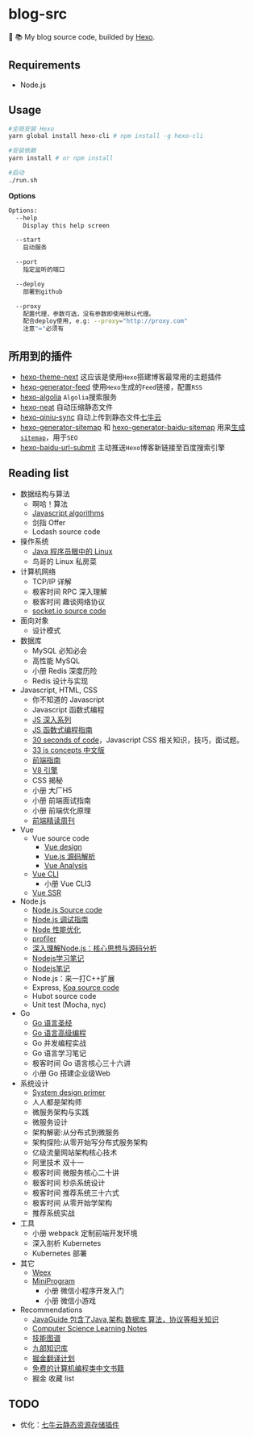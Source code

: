 # blog-src

:see_no_evil: :books:  My blog source code, builded by [Hexo](https://github.com/hexojs/hexo).

## Requirements
- Node.js

## Usage
```bash
#全局安装 Hexo
yarn global install hexo-cli # npm install -g hexo-cli

#安装依赖
yarn install # or npm install

#启动
./run.sh
```

**Options**
```bash
Options:
  --help
    Display this help screen

  --start
    启动服务

  --port
    指定监听的端口

  --deploy
    部署到github

  --proxy
    配置代理，参数可选，没有参数即使用默认代理。
    配合deploy使用, e.g: --proxy="http://proxy.com"
    注意"="必须有
```

## 所用到的插件
- [hexo-theme-next](https://github.com/theme-next/hexo-theme-next) 这应该是使用`Hexo`搭建博客最常用的主题插件
- [hexo-generator-feed](https://github.com/hexojs/hexo-generator-feed) 使用`Hexo`生成的`Feed`链接，配置`RSS`
- [hexo-algolia](https://github.com/oncletom/hexo-algolia) `Algolia`搜索服务
- [hexo-neat](https://github.com/rozbo/hexo-neat) 自动压缩静态文件
- [hexo-qiniu-sync](https://github.com/gyk001/hexo-qiniu-sync) 自动上传到静态文件[七牛云](https://portal.qiniu.com)
- [hexo-generator-sitemap](https://github.com/hexojs/hexo-generator-sitemap) 和 [hexo-generator-baidu-sitemap](https://github.com/coneycode/hexo-generator-baidu-sitemap) 用来[生成`sitemap`](https://www.shipengqi.top/2018/07/18/hexo-seo2)，用于`SEO`
- [hexo-baidu-url-submit](https://github.com/huiwang/hexo-baidu-url-submit) 主动推送`Hexo`博客新链接至百度搜索引擎

## Reading list
- 数据结构与算法
  - 啊哈！算法
  - [Javascript algorithms](https://github.com/trekhleb/javascript-algorithms)
  - 剑指 Offer
  - Lodash source code
- 操作系统
  - [Java 程序员眼中的 Linux](https://github.com/judasn/Linux-Tutorial)
  - 鸟哥的 Linux 私房菜
- 计算机网络
  - TCP/IP 详解
  - 极客时间 RPC 深入理解
  - 极客时间 趣谈网络协议
  - [socket.io source code](https://github.com/socketio/socket.io)
- 面向对象
  - 设计模式
- 数据库
  - MySQL 必知必会
  - 高性能 MySQL
  - 小册 Redis 深度历险
  - Redis 设计与实现
- Javascript, HTML, CSS
  - 你不知道的 Javascript
  - Javascript 函数式编程
  - [JS 深入系列](https://github.com/mqyqingfeng/Blog)
  - [JS 函数式编程指南](https://github.com/llh911001/mostly-adequate-guide-chinese)
  - [30 seconds of code](https://github.com/30-seconds/30-seconds-of-code)，Javascript CSS 相关知识，技巧，面试题。
  - [33 js concepts 中文版](https://github.com/stephentian/33-js-concepts)
  - [前端指南](https://github.com/nanhupatar/FEGuide)
  - [V8 引擎](https://github.com/justjavac/v8.js.cn)
  - CSS 揭秘
  - 小册 大厂H5
  - 小册 前端面试指南
  - 小册 前端优化原理
  - [前端精读周刊](https://github.com/dt-fe/weekly)
- Vue
  - Vue source code
    - [Vue design](https://github.com/HcySunYang/vue-design)
    - [Vue.js 源码解析](https://github.com/answershuto/learnVue)
    - [Vue Analysis](https://github.com/ustbhuangyi/vue-analysis)
  - [Vue CLI](https://cli.vuejs.org/zh/)
    - 小册 Vue CLI3
  - [Vue SSR](https://ssr.vuejs.org/zh/)
- Node.js
  - [Node.js Source code](https://github.com/nodejs/node)
  - [Node.js 调试指南](https://github.com/nswbmw/node-in-debugging)
  - [Node 性能优化](https://segmentfault.com/a/1190000007621011)
  - [profiler](https://segmentfault.com/a/1190000012414666)
  - [深入理解Node.js：核心思想与源码分析](https://github.com/yjhjstz/deep-into-node)
  - [Nodejs学习笔记](https://github.com/chyingp/nodejs-learning-guide)
  - [Nodejs笔记](https://github.com/peze/someArticle)
  - Node.js：来一打C++扩展
  - Express, [Koa source code](https://juejin.im/post/5be3a0a65188256ccc192a87)
  - Hubot source code
  - Unit test (Mocha, nyc)
- Go
  - [Go 语言圣经](https://docs.hacknode.org/gopl-zh/index.html)
  - [Go 语言高级编程](https://chai2010.gitbooks.io/advanced-go-programming-book/content/)
  - Go 并发编程实战
  - Go 语言学习笔记
  - 极客时间 Go 语言核心三十六讲
  - 小册 Go 搭建企业级Web
- 系统设计
  - [System design primer](https://github.com/donnemartin/system-design-primer)
  - 人人都是架构师
  - 微服务架构与实践
  - 微服务设计
  - 架构解密:从分布式到微服务
  - 架构探险:从零开始写分布式服务架构
  - 亿级流量网站架构核心技术
  - 阿里技术 双十一
  - 极客时间 微服务核心二十讲
  - 极客时间 秒杀系统设计
  - 极客时间 推荐系统三十六式
  - 极客时间 从零开始学架构
  - 推荐系统实战
- 工具
  - 小册 webpack 定制前端开发环境
  - 深入剖析 Kubernetes
  - Kubernetes 部署
- 其它
  - [Weex](http://weex.apache.org/cn/guide/)
  - [MiniProgram](https://developers.weixin.qq.com/miniprogram/dev/)
    - 小册 微信小程序开发入门
    - 小册 微信小游戏
- Recommendations
  - [JavaGuide 包含了Java,架构,数据库,算法，协议等相关知识](https://github.com/Snailclimb/JavaGuide)
  - [Computer Science Learning Notes](https://github.com/CyC2018/CS-Notes)
  - [技能图谱](https://github.com/TeamStuQ/skill-map)
  - [九部知识库](https://github.com/frontend9/fe9-library)
  - [掘金翻译计划](https://github.com/xitu/gold-miner)
  - [免费的计算机编程类中文书籍](https://github.com/justjavac/free-programming-books-zh_CN?utm_source=gold_browser_extension)
  - 掘金 收藏 list

## TODO
- 优化：[七牛云静态资源存储插件](https://github.com/gyk001/hexo-qiniu-sync)
